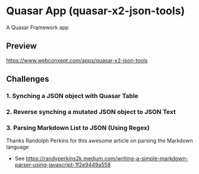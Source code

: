 # Quasar App (quasar-x2-json-tools)

A Quasar Framework app

## Preview

https://www.webconxept.com/apps/quasar-x2-json-tools

## Challenges

### 1. Synching a JSON object with Quasar Table

### 2. Reverse synching a mutated JSON object to JSON Text

### 3. Parsing Markdown List to JSON (Using Regex)

Thanks Randolph Perkins for this awesome article on parsing the Markdown language

- See https://randyperkins2k.medium.com/writing-a-simple-markdown-parser-using-javascript-1f2e9449a558
